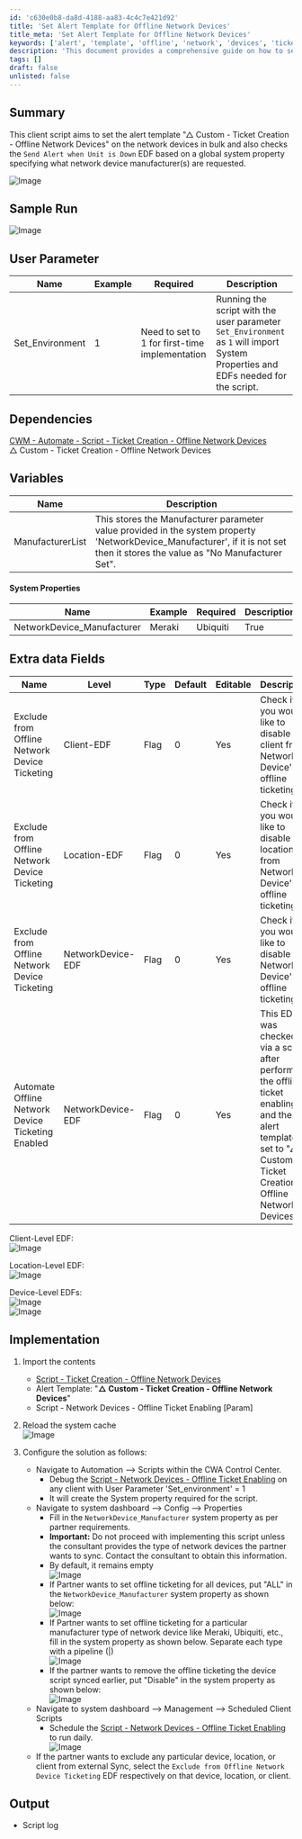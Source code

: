 ```yaml
---
id: 'c630e0b8-da8d-4188-aa83-4c4c7e421d92'
title: 'Set Alert Template for Offline Network Devices'
title_meta: 'Set Alert Template for Offline Network Devices'
keywords: ['alert', 'template', 'offline', 'network', 'devices', 'ticket', 'creation']
description: 'This document provides a comprehensive guide on how to set the alert template for offline network devices in bulk, including user parameters, dependencies, system properties, and implementation steps necessary to ensure proper alerting and ticket creation for network devices.'
tags: []
draft: false
unlisted: false
---
```

## Summary

This client script aims to set the alert template "△ Custom - Ticket Creation - Offline Network Devices" on the network devices in bulk and also checks the `Send Alert when Unit is Down` EDF based on a global system property specifying what network device manufacturer(s) are requested.

![Image](../../../static/img/Network-Devices---Offline-Ticket-Enabling/image_1.png)

## Sample Run

![Image](../../../static/img/Network-Devices---Offline-Ticket-Enabling/image_2.png)

## User Parameter

| Name            | Example | Required                                     | Description                                                                                                                                                                         |
|-----------------|---------|----------------------------------------------|-------------------------------------------------------------------------------------------------------------------------------------------------------------------------------------|
| Set_Environment  | 1       | Need to set to 1 for first-time implementation | Running the script with the user parameter `Set_Environment` as `1` will import System Properties and EDFs needed for the script.                                                |

## Dependencies

[CWM - Automate - Script - Ticket Creation - Offline Network Devices](https://proval.itglue.com/DOC-5078775-13343875)  
△ Custom - Ticket Creation - Offline Network Devices

## Variables

| Name              | Description                                                                                                                                                                                                                          |
|-------------------|--------------------------------------------------------------------------------------------------------------------------------------------------------------------------------------------------------------------------------------|
| ManufacturerList   | This stores the Manufacturer parameter value provided in the system property 'NetworkDevice_Manufacturer', if it is not set then it stores the value as "No Manufacturer Set".                                                                 |

#### System Properties

| Name                        | Example             | Required | Description                                                                                                                                                                                                                           |
|-----------------------------|---------------------|----------|---------------------------------------------------------------------------------------------------------------------------------------------------------------------------------------------------------------------------------------|
| NetworkDevice_Manufacturer   | Meraki|Ubiquiti    | True     | This includes the devices based on the manufacturer where the ticket enabling is required. Please provide value with (|) pipe separated. If you would like to enable offline alerting for all network devices, just place "All" in the system property without quotes. |

## Extra data Fields

| Name                                          | Level          | Type  | Default | Editable | Description                                                                                                     |
|-----------------------------------------------|----------------|-------|---------|----------|-----------------------------------------------------------------------------------------------------------------|
| Exclude from Offline Network Device Ticketing  | Client-EDF     | Flag  | 0       | Yes      | Check it if you would like to disable a client from Network Device's offline ticketing.                         |
| Exclude from Offline Network Device Ticketing  | Location-EDF   | Flag  | 0       | Yes      | Check it if you would like to disable a location from Network Device's offline ticketing.                       |
| Exclude from Offline Network Device Ticketing  | NetworkDevice-EDF | Flag  | 0       | Yes      | Check it if you would like to disable a Network Device's offline ticketing.                                    |
| Automate Offline Network Device Ticketing Enabled | NetworkDevice-EDF | Flag  | 0       | Yes      | This EDF was checked via a script after performing the offline ticket enabling and the alert template set to "△ Custom - Ticket Creation - Offline Network Devices". |

Client-Level EDF:  
![Image](../../../static/img/Network-Devices---Offline-Ticket-Enabling/image_3.png)  

Location-Level EDF:  
![Image](../../../static/img/Network-Devices---Offline-Ticket-Enabling/image_4.png)  

Device-Level EDFs:  
![Image](../../../static/img/Network-Devices---Offline-Ticket-Enabling/image_5.png)  
![Image](../../../static/img/Network-Devices---Offline-Ticket-Enabling/image_6.png)  

## Implementation

1. Import the contents  
   - [Script - Ticket Creation - Offline Network Devices](https://proval.itglue.com/DOC-5078775-13343875) 
   - Alert Template: "**△ Custom - Ticket Creation - Offline Network Devices**" 
   - Script - Network Devices - Offline Ticket Enabling [Param]

2. Reload the system cache  
   ![Image](../../../static/img/Network-Devices---Offline-Ticket-Enabling/image_7.png)  

3. Configure the solution as follows:  
   - Navigate to Automation --> Scripts within the CWA Control Center.  
     - Debug the [Script - Network Devices - Offline Ticket Enabling](https://proval.itglue.com/DOC-5078775-16290414) on any client with User Parameter 'Set_environment' = 1  
     - It will create the System property required for the script.  
   - Navigate to system dashboard --> Config --> Properties  
     - Fill in the `NetworkDevice_Manufacturer` system property as per partner requirements.  
     - **Important:** Do not proceed with implementing this script unless the consultant provides the type of network devices the partner wants to sync. Contact the consultant to obtain this information.  
     - By default, it remains empty  
       ![Image](../../../static/img/Network-Devices---Offline-Ticket-Enabling/image_8.png)  
     - If Partner wants to set offline ticketing for all devices, put "ALL" in the `NetworkDevice_Manufacturer` system property as shown below:  
       ![Image](../../../static/img/Network-Devices---Offline-Ticket-Enabling/image_9.png)  
     - If Partner wants to set offline ticketing for a particular manufacturer type of network device like Meraki, Ubiquiti, etc., fill in the system property as shown below. Separate each type with a pipeline (|)  
       ![Image](../../../static/img/Network-Devices---Offline-Ticket-Enabling/image_10.png)  
     - If the partner wants to remove the offline ticketing the device script synced earlier, put "Disable" in the system property as shown below:  
       ![Image](../../../static/img/Network-Devices---Offline-Ticket-Enabling/image_11.png)  
   - Navigate to system dashboard --> Management --> Scheduled Client Scripts  
     - Schedule the [Script - Network Devices - Offline Ticket Enabling](https://proval.itglue.com/DOC-5078775-16290414) to run daily.  
       ![Image](../../../static/img/Network-Devices---Offline-Ticket-Enabling/image_2.png)  
   - If the partner wants to exclude any particular device, location, or client from external Sync, select the `Exclude from Offline Network Device Ticketing` EDF respectively on that device, location, or client.  

## Output

- Script log











